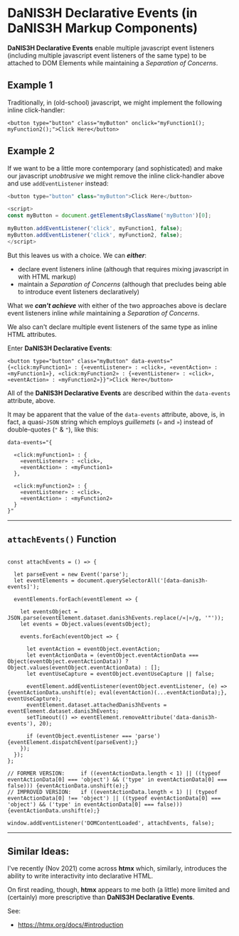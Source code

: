 # DaNIS3H Declarative Events (in DaNIS3H Markup Components)

**DaNIS3H Declarative Events** enable multiple javascript event listeners (including multiple javascript event listeners of the same type) to be attached to DOM Elements while maintaining a _Separation of Concerns_.

## Example 1

Traditionally, in (old-school) javascript, we might implement the following inline click-handler:

```
<button type="button" class="myButton" onclick="myFunction1(); myFunction2();">Click Here</button>
```

## Example 2

If we want to be a little more contemporary (and sophisticated) and make our javascript _unobtrusive_ we might remove the inline click-handler above and use `addEventListener` instead:

```js
<button type="button" class="myButton">Click Here</button>

<script>
const myButton = document.getElementsByClassName('myButton')[0];

myButton.addEventListener('click', myFunction1, false);
myButton.addEventListener('click', myFunction2, false);
</script>
```

But this leaves us with a choice. We can ***either***:

- declare event listeners inline (although that requires mixing javascript in with HTML markup)
- maintain a _Separation of Concerns_ (although that precludes being able to introduce event listeners declaratively)

What we ***can't achieve*** with either of the two approaches above is declare event listeners inline _while_ maintaining a _Separation of Concerns_.

We also can't declare multiple event listeners of the same type as inline HTML attributes.

Enter **DaNIS3H Declarative Events**:

```
<button type="button" class="myButton" data-events="{«click:myFunction1» : {«eventListener» : «click», «eventAction» : «myFunction1»}, «click:myFunction2» : {«eventListener» : «click», «eventAction» : «myFunction2»}}">Click Here</button>
```

All of the **DaNIS3H Declarative Events** are described within the `data-events` attribute, above.

It may be apparent that the value of the `data-events` attribute, above, is, in fact, a quasi-`JSON` string which employs _guillemets_ (`«` and `»`) instead of double-quotes (`"` & `"`), like this:

```
data-events="{
  
  «click:myFunction1» : {
    «eventListener» : «click»,
    «eventAction» : «myFunction1»
  },
  
  «click:myFunction2» : {
    «eventListener» : «click»,
    «eventAction» : «myFunction2»
  }
}"
```

_______

## `attachEvents()` Function

```

const attachEvents = () => {

  let parseEvent = new Event('parse');
  let eventElements = document.querySelectorAll('[data-danis3h-events]');

  eventElements.forEach(eventElement => {

    let eventsObject = JSON.parse(eventElement.dataset.danis3hEvents.replace(/«|»/g, '"'));
    let events = Object.values(eventsObject);

    events.forEach(eventObject => {

      let eventAction = eventObject.eventAction;
      let eventActionData = (eventObject.eventActionData === Object(eventObject.eventActionData)) ? Object.values(eventObject.eventActionData) : [];
      let eventUseCapture = eventObject.eventUseCapture || false;

      eventElement.addEventListener(eventObject.eventListener, (e) => {eventActionData.unshift(e); eval(eventAction)(...eventActionData);}, eventUseCapture);
      eventElement.dataset.attachedDanis3hEvents = eventElement.dataset.danis3hEvents;
      setTimeout(() => eventElement.removeAttribute('data-danis3h-events'), 20);

      if (eventObject.eventListener === 'parse') {eventElement.dispatchEvent(parseEvent);}
    });
  });
};

// FORMER VERSION:     if ((eventActionData.length < 1) || ((typeof eventActionData[0] === 'object') && ('type' in eventActionData[0] === false))) {eventActionData.unshift(e);}
// IMPROVED VERSION:   if ((eventActionData.length < 1) || (typeof eventActionData[0] !== 'object') || ((typeof eventActionData[0] === 'object') && ('type' in eventActionData[0] === false))) {eventActionData.unshift(e);}

window.addEventListener('DOMContentLoaded', attachEvents, false);

```

_______

## Similar Ideas:

I've recently (Nov 2021) come across **htmx** which, similarly, introduces the ability to write interactivity into declarative HTML.

On first reading, though, **htmx** appears to me both (a little) more limited and (certainly) more prescriptive than **DaNIS3H Declarative Events**.

See:

 - https://htmx.org/docs/#introduction
